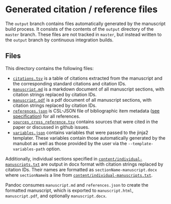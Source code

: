 # Generated citation / reference files

The `output` branch contains files automatically generated by the manuscript build process.
It consists of the contents of the `output` directory of the `master` branch.
These files are not tracked in `master`, but instead written to the `output` branch by continuous integration builds.

## Files

This directory contains the following files:

+ [`citations.tsv`](citations.tsv) is a table of citations extracted from the manuscript and the corresponding standard citations and citation IDs.
+ [`manuscript.md`](manuscript.md) is a markdown document of all manuscript sections, with citation strings replaced by citation IDs.
+ [`manuscript.pdf`](manuscript.md) is a pdf document of all manuscript sections, with citation strings replaced by citation IDs.
+ [`references.json`](references.json) is CSL-JSON file of bibliographic item metadata ([see specification](https://github.com/citation-style-language/schema/blob/master/csl-data.json)) for all references.
+ [`sources_cross_reference.tsv`](sources_cross_reference.tsv) contains sources that were cited in the paper or discussed in github issues.
+ [`variables.json`](variables.json) contains variables that were passed to the jinja2 templater. These variables contain those automatically generated by the manubot as well as those provided by the user via the `--template-variables-path` option.

Additionally, individual sections specified in [`content/individual-manuscripts.txt`](content/individual-manuscripts.txt) are output in docx format with citation strings replaced by citation IDs.
Their names are formatted as `sectionName-manuscript.docx` where `sectionName`is a line from [`content/individual-manuscripts.txt`](content/individual-manuscripts.txt).

Pandoc consumes `manuscript.md` and `references.json` to create the formatted manuscript, which is exported to `manuscript.html`, `manuscript.pdf`, and optionally `manuscript.docx`.
